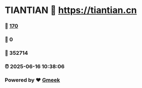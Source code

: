# TIANTIAN :link: https://tiantian.cn 
### :page_facing_up: [170](https://tiantian.cn/tag.html) 
### :speech_balloon: 0 
### :hibiscus: 352714 
### :alarm_clock: 2025-06-16 10:38:06 
### Powered by :heart: [Gmeek](https://github.com/Meekdai/Gmeek)

